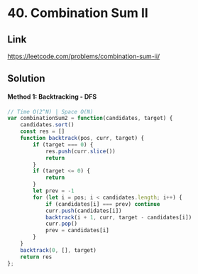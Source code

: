 # 40. Combination Sum II

## Link
https://leetcode.com/problems/combination-sum-ii/

## Solution
#### Method 1: Backtracking - DFS
```javascript
// Time O(2^N) | Space O(N)
var combinationSum2 = function(candidates, target) {
    candidates.sort()
    const res = []
    function backtrack(pos, curr, target) {
        if (target === 0) {
            res.push(curr.slice())
            return
        }
        if (target <= 0) {
            return 
        }
        let prev = -1
        for (let i = pos; i < candidates.length; i++) {
            if (candidates[i] === prev) continue
            curr.push(candidates[i])
            backtrack(i + 1, curr, target - candidates[i])
            curr.pop()
            prev = candidates[i]
        }
    }
    backtrack(0, [], target)
    return res
};
```
